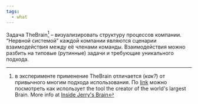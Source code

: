 ```yaml
---
tags:
  - what
---
```


Задача TheBrain[^202208011731-1] – визуализировать структуру процессов компании. “Нервной системой” каждой компании являются сценарии взаимодействия между её членами команды. Взаимодействия можно разбить на типовые (рутинные) задачи и требующие уникального подхода. 

[^202208011731-1]: в эксперименте применение TheBrain отличается (*как?*) от привычного многим подхода использования. По [link](https://app.thebrain.com/brains/3d80058c-14d8-5361-0b61-a061f89baf87/thoughts/d0311496-50cf-f95f-37ef-9d37bdb47cc8/attachments/5cab805c-835e-445d-0938-b29dc3c0eb02) можно посмотреть как использует the tool the creator of  the world's largest Brain. More info at [Inside Jerry's Brain](https://www.thebrain.com/blog/big-thinkers/inside-jerrys-brain)
